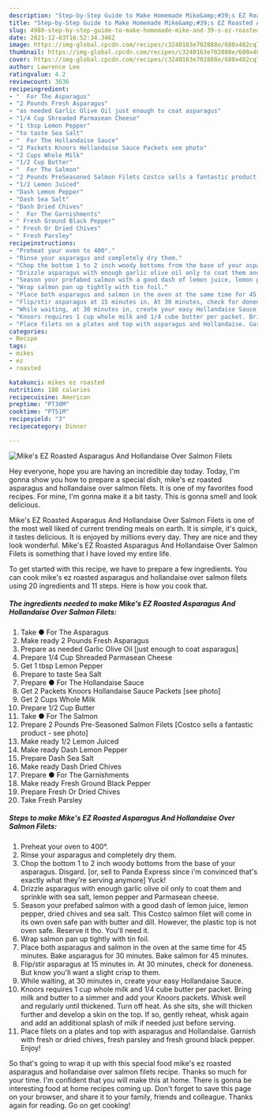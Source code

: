 ```yaml
---
description: "Step-by-Step Guide to Make Homemade Mike&amp;#39;s EZ Roasted Asparagus And Hollandaise Over Salmon Filets"
title: "Step-by-Step Guide to Make Homemade Mike&amp;#39;s EZ Roasted Asparagus And Hollandaise Over Salmon Filets"
slug: 4988-step-by-step-guide-to-make-homemade-mike-and-39-s-ez-roasted-asparagus-and-hollandaise-over-salmon-filets
date: 2021-12-03T16:52:34.346Z
image: https://img-global.cpcdn.com/recipes/c3240163e702888e/680x482cq70/mikes-ez-roasted-asparagus-and-hollandaise-over-salmon-filets-recipe-main-photo.jpg
thumbnail: https://img-global.cpcdn.com/recipes/c3240163e702888e/680x482cq70/mikes-ez-roasted-asparagus-and-hollandaise-over-salmon-filets-recipe-main-photo.jpg
cover: https://img-global.cpcdn.com/recipes/c3240163e702888e/680x482cq70/mikes-ez-roasted-asparagus-and-hollandaise-over-salmon-filets-recipe-main-photo.jpg
author: Lawrence Lee
ratingvalue: 4.2
reviewcount: 3636
recipeingredient:
- "  For The Asparagus"
- "2 Pounds Fresh Asparagus"
- "as needed Garlic Olive Oil just enough to coat asparagus"
- "1/4 Cup Shreaded Parmasean Cheese"
- "1 tbsp Lemon Pepper"
- "to taste Sea Salt"
- "  For The Hollandaise Sauce"
- "2 Packets Knoors Hollandaise Sauce Packets see photo"
- "2 Cups Whole Milk"
- "1/2 Cup Butter"
- "  For The Salmon"
- "2 Pounds PreSeasoned Salmon Filets Costco sells a fantastic product  see photo"
- "1/2 Lemon Juiced"
- "Dash Lemon Pepper"
- "Dash Sea Salt"
- "Dash Dried Chives"
- "  For The Garnishments"
- " Fresh Ground Black Pepper"
- " Fresh Or Dried Chives"
- " Fresh Parsley"
recipeinstructions:
- "Preheat your oven to 400°."
- "Rinse your asparagus and completely dry them."
- "Chop the bottom 1 to 2 inch woody bottoms from the base of your asparagus. Disgard. [or, sell to Panda Express since i&#39;m convinced that&#39;s exactly what they&#39;re serving anymore] Yuck!"
- "Drizzle asparagus with enough garlic olive oil only to coat them and sprinkle with sea salt, lemon pepper and Parmasean cheese."
- "Season your prefabed salmon with a good dash of lemon juice, lemon pepper, dried chives and sea salt. This Costco salmon filet will come in its own oven safe pan with butter and dill. However, the plastic top is not oven safe. Reserve it tho. You&#39;ll need it."
- "Wrap salmon pan up tightly with tin foil."
- "Place both asparagus and salmon in the oven at the same time for 45 minutes. Bake asparagus for 30 minutes. Bake salmon for 45 minutes."
- "Flip/stir asparagus at 15 minutes in. At 30 minutes, check for doneness. But know you&#39;ll want a slight crisp to them."
- "While waiting, at 30 minutes in, create your easy Hollandaise Sauce."
- "Knoors requires 1 cup whole milk and 1/4 cube butter per packet. Bring milk and butter to a simmer and add your Knoors packets. Whisk well and regularly until thickened. Turn off heat. As she sits, she will thicken further and develop a skin on the top. If so, gently reheat, whisk again and add an additional splash of milk if needed just before serving."
- "Place filets on a plates and top with asparagus and Hollandaise. Garnish with fresh or dried chives, fresh parsley and fresh ground black pepper. Enjoy!"
categories:
- Recipe
tags:
- mikes
- ez
- roasted

katakunci: mikes ez roasted 
nutrition: 188 calories
recipecuisine: American
preptime: "PT30M"
cooktime: "PT51M"
recipeyield: "3"
recipecategory: Dinner

---
```



![Mike&#39;s EZ Roasted Asparagus And Hollandaise Over Salmon Filets](https://img-global.cpcdn.com/recipes/c3240163e702888e/680x482cq70/mikes-ez-roasted-asparagus-and-hollandaise-over-salmon-filets-recipe-main-photo.jpg)

Hey everyone, hope you are having an incredible day today. Today, I'm gonna show you how to prepare a special dish, mike&#39;s ez roasted asparagus and hollandaise over salmon filets. It is one of my favorites food recipes. For mine, I'm gonna make it a bit tasty. This is gonna smell and look delicious.



Mike&#39;s EZ Roasted Asparagus And Hollandaise Over Salmon Filets is one of the most well liked of current trending meals on earth. It is simple, it's quick, it tastes delicious. It is enjoyed by millions every day. They are nice and they look wonderful. Mike&#39;s EZ Roasted Asparagus And Hollandaise Over Salmon Filets is something that I have loved my entire life.


To get started with this recipe, we have to prepare a few ingredients. You can cook mike&#39;s ez roasted asparagus and hollandaise over salmon filets using 20 ingredients and 11 steps. Here is how you cook that.

<!--inarticleads1-->

##### The ingredients needed to make Mike&#39;s EZ Roasted Asparagus And Hollandaise Over Salmon Filets:

1. Take  ● For The Asparagus
1. Make ready 2 Pounds Fresh Asparagus
1. Prepare as needed Garlic Olive Oil [just enough to coat asparagus]
1. Prepare 1/4 Cup Shreaded Parmasean Cheese
1. Get 1 tbsp Lemon Pepper
1. Prepare to taste Sea Salt
1. Prepare  ● For The Hollandaise Sauce
1. Get 2 Packets Knoors Hollandaise Sauce Packets [see photo]
1. Get 2 Cups Whole Milk
1. Prepare 1/2 Cup Butter
1. Take  ● For The Salmon
1. Prepare 2 Pounds Pre-Seasoned Salmon Filets [Costco sells a fantastic product - see photo]
1. Make ready 1/2 Lemon Juiced
1. Make ready Dash Lemon Pepper
1. Prepare Dash Sea Salt
1. Make ready Dash Dried Chives
1. Prepare  ● For The Garnishments
1. Make ready  Fresh Ground Black Pepper
1. Prepare  Fresh Or Dried Chives
1. Take  Fresh Parsley




<!--inarticleads2-->

##### Steps to make Mike&#39;s EZ Roasted Asparagus And Hollandaise Over Salmon Filets:

1. Preheat your oven to 400°.
1. Rinse your asparagus and completely dry them.
1. Chop the bottom 1 to 2 inch woody bottoms from the base of your asparagus. Disgard. [or, sell to Panda Express since i&#39;m convinced that&#39;s exactly what they&#39;re serving anymore] Yuck!
1. Drizzle asparagus with enough garlic olive oil only to coat them and sprinkle with sea salt, lemon pepper and Parmasean cheese.
1. Season your prefabed salmon with a good dash of lemon juice, lemon pepper, dried chives and sea salt. This Costco salmon filet will come in its own oven safe pan with butter and dill. However, the plastic top is not oven safe. Reserve it tho. You&#39;ll need it.
1. Wrap salmon pan up tightly with tin foil.
1. Place both asparagus and salmon in the oven at the same time for 45 minutes. Bake asparagus for 30 minutes. Bake salmon for 45 minutes.
1. Flip/stir asparagus at 15 minutes in. At 30 minutes, check for doneness. But know you&#39;ll want a slight crisp to them.
1. While waiting, at 30 minutes in, create your easy Hollandaise Sauce.
1. Knoors requires 1 cup whole milk and 1/4 cube butter per packet. Bring milk and butter to a simmer and add your Knoors packets. Whisk well and regularly until thickened. Turn off heat. As she sits, she will thicken further and develop a skin on the top. If so, gently reheat, whisk again and add an additional splash of milk if needed just before serving.
1. Place filets on a plates and top with asparagus and Hollandaise. Garnish with fresh or dried chives, fresh parsley and fresh ground black pepper. Enjoy!




So that's going to wrap it up with this special food mike&#39;s ez roasted asparagus and hollandaise over salmon filets recipe. Thanks so much for your time. I'm confident that you will make this at home. There is gonna be interesting food at home recipes coming up. Don't forget to save this page on your browser, and share it to your family, friends and colleague. Thanks again for reading. Go on get cooking!
